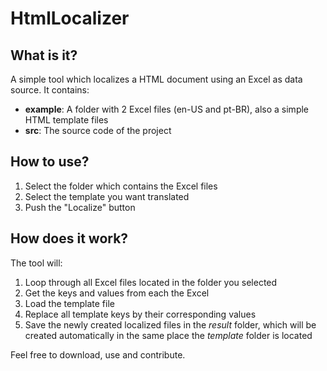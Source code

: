 # HtmlLocalizer

## What is it?
A simple tool which localizes a HTML document using an Excel as data source. It contains:
- **example**: A folder with 2 Excel files (en-US and pt-BR), also a simple HTML template files
- **src**: The source code of the project

## How to use?
1. Select the folder which contains the Excel files
2. Select the template you want translated
3. Push the "Localize" button

## How does it work?
The tool will:

1. Loop through all Excel files located in the folder you selected
2. Get the keys and values from each the Excel
3. Load the template file
4. Replace all template keys by their corresponding values
5. Save the newly created localized files in the _result_ folder, which will be created automatically in the same place the _template_ folder is located

Feel free to download, use and contribute.
